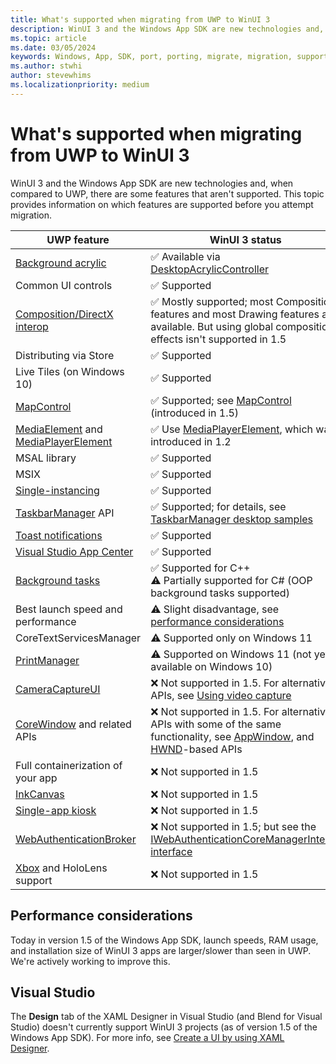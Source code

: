 ```yaml
---
title: What's supported when migrating from UWP to WinUI 3
description: WinUI 3 and the Windows App SDK are new technologies and, when compared to UWP, there are some features that aren't supported. This topic provides information on which features are supported before you attempt migration.
ms.topic: article
ms.date: 03/05/2024
keywords: Windows, App, SDK, port, porting, migrate, migration, support
ms.author: stwhi
author: stevewhims
ms.localizationpriority: medium
---
```


# What's supported when migrating from UWP to WinUI 3

WinUI 3 and the Windows App SDK are new technologies and, when compared to UWP, there are some features that aren't supported. This topic provides information on which features are supported before you attempt migration.

| UWP feature | WinUI 3 status |
| - | - |
| [Background acrylic](guides/winui3.md#acrylicbrushbackgroundsource-property) | ✅ Available via [DesktopAcrylicController](/windows/windows-app-sdk/api/winrt/microsoft.ui.composition.systembackdrops.desktopacryliccontroller) |
| Common UI controls | ✅ Supported |
| [Composition/DirectX interop](https://github.com/microsoft/microsoft-ui-xaml/issues/5025) | ✅ Mostly supported; most Composition features and most Drawing features are available. But using global composition effects isn't supported in 1.5 |
| Distributing via Store | ✅ Supported |
| Live Tiles (on Windows 10) | ✅ Supported |
| [MapControl](/uwp/api/windows.ui.xaml.controls.maps.mapcontrol) | ✅ Supported; see [MapControl](/windows/windows-app-sdk/api/winrt/microsoft.ui.xaml.controls.mapcontrol) (introduced in 1.5) |
| [MediaElement](/uwp/api/windows.ui.xaml.controls.mediaelement) and [MediaPlayerElement](/uwp/api/windows.ui.xaml.controls.mediaplayerelement) | ✅ Use [MediaPlayerElement](/windows/windows-app-sdk/api/winrt/microsoft.ui.xaml.controls.mediaplayerelement), which was introduced in 1.2 |
| MSAL library | ✅ Supported |
| MSIX | ✅ Supported |
| [Single-instancing](guides/applifecycle.md#single-instanced-apps) | ✅ Supported |
| [TaskbarManager](/uwp/api/windows.ui.shell.taskbarmanager) API | ✅ Supported; for details, see [TaskbarManager desktop samples](https://github.com/microsoft/Windows-classic-samples/tree/main/Samples/TaskbarManager) |
| [Toast notifications](guides/toast-notifications.md) | ✅ Supported |
| [Visual Studio App Center](https://appcenter.ms/) | ✅ Supported |
| [Background tasks](/windows/uwp/launch-resume/create-and-register-a-winmain-background-task) | ✅ Supported for C++ <br> ⚠️ Partially supported for C# (OOP background tasks supported)|
| Best launch speed and performance | ⚠️ Slight disadvantage, see [performance considerations](#performance-considerations) |
| CoreTextServicesManager | ⚠️ Supported only on Windows 11 |
| [PrintManager](https://portal.productboard.com/winappsdk/1-windows-app-sdk/c/50-support-printmanager-api) | ⚠️ Supported on Windows 11 (not yet available on Windows 10) |
| [CameraCaptureUI](https://portal.productboard.com/winappsdk/1-windows-app-sdk/c/49-support-cameracaptureui) | ❌ Not supported in 1.5. For alternative APIs, see [Using video capture](/windows/win32/multimedia/using-video-capture) |
| [CoreWindow](/uwp/api/windows.ui.core.corewindow) and related APIs | ❌ Not supported in 1.5. For alternative APIs with some of the same functionality, see [AppWindow](/windows/windows-app-sdk/api/winrt/microsoft.ui.windowing.appwindow), and [HWND](/windows/apps/develop/ui-input/retrieve-hwnd)-based APIs |
| Full containerization of your app | ❌ Not supported in 1.5 |
| [InkCanvas](https://portal.productboard.com/winappsdk/1-windows-app-sdk/c/31-inking-controls) | ❌ Not supported in 1.5 |
| [Single-app kiosk](https://portal.productboard.com/winappsdk/1-windows-app-sdk/c/62-support-single-app-kiosk) | ❌ Not supported in 1.5 |
| [WebAuthenticationBroker](/windows/uwp/security/web-authentication-broker) | ❌ Not supported in 1.5; but see the [IWebAuthenticationCoreManagerInterop interface](/windows/win32/api/webauthenticationcoremanagerinterop/nn-webauthenticationcoremanagerinterop-iwebauthenticationcoremanagerinterop) |
| [Xbox](/windows/uwp/xbox-apps/) and HoloLens support | ❌ Not supported in 1.5 |

## Performance considerations

Today in version 1.5 of the Windows App SDK, launch speeds, RAM usage, and installation size of WinUI 3 apps are larger/slower than seen in UWP. We're actively working to improve this.

## Visual Studio

The **Design** tab of the XAML Designer in Visual Studio (and Blend for Visual Studio) doesn't currently support WinUI 3 projects (as of version 1.5 of the Windows App SDK). For more info, see [Create a UI by using XAML Designer](/visualstudio/xaml-tools/creating-a-ui-by-using-xaml-designer-in-visual-studio).
